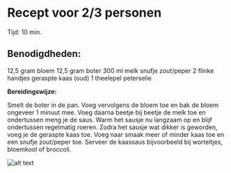 
# Recept voor 2/3 personen
Tijd: 10 min.

## __Benodigdheden__:

12,5 gram bloem
12,5 gram boter
300 ml melk
snufje zout/peper
2 flinke handjes geraspte kaas (oud)
1 theelepel peterselie

__Bereidingswijze:__

Smelt de boter in de pan. Voeg vervolgens de bloem toe en bak de bloem ongeveer 1 minuut mee. Voeg daarna beetje bij beetje de melk toe en ondertussen meng je de saus. Warm het sausje nu langzaam op en blijf ondertussen regelmatig roeren. Zodra het sausje wat dikker is geworden, voeg je de geraspte kaas toe. Voeg naar smaak meer of minder kaas toe en een snufje zout/peper toe.  Serveer de kaassaus bijvoorbeeld bij worteltjes, bloemkool of broccoli.

![alt text](https://www.maggi.nl/sites/default/files/styles/product_image_desktop_617_900/public/product_images/MAGGI_SAUS-KAAS-FOP_V2B.png?itok=qZZtLh-A)
